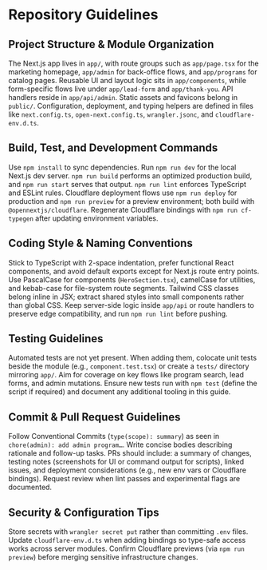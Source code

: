 # Repository Guidelines

## Project Structure & Module Organization
The Next.js app lives in `app/`, with route groups such as `app/page.tsx` for the marketing homepage, `app/admin` for back-office flows, and `app/programs` for catalog pages. Reusable UI and layout logic sits in `app/components`, while form-specific flows live under `app/lead-form` and `app/thank-you`. API handlers reside in `app/api/admin`. Static assets and favicons belong in `public/`. Configuration, deployment, and typing helpers are defined in files like `next.config.ts`, `open-next.config.ts`, `wrangler.jsonc`, and `cloudflare-env.d.ts`.

## Build, Test, and Development Commands
Use `npm install` to sync dependencies. Run `npm run dev` for the local Next.js dev server. `npm run build` performs an optimized production build, and `npm run start` serves that output. `npm run lint` enforces TypeScript and ESLint rules. Cloudflare deployment flows use `npm run deploy` for production and `npm run preview` for a preview environment; both build with `@opennextjs/cloudflare`. Regenerate Cloudflare bindings with `npm run cf-typegen` after updating environment variables.

## Coding Style & Naming Conventions
Stick to TypeScript with 2-space indentation, prefer functional React components, and avoid default exports except for Next.js route entry points. Use PascalCase for components (`HeroSection.tsx`), camelCase for utilities, and kebab-case for file-system route segments. Tailwind CSS classes belong inline in JSX; extract shared styles into small components rather than global CSS. Keep server-side logic inside `app/api` or route handlers to preserve edge compatibility, and run `npm run lint` before pushing.

## Testing Guidelines
Automated tests are not yet present. When adding them, colocate unit tests beside the module (e.g., `component.test.tsx`) or create a `tests/` directory mirroring `app/`. Aim for coverage on key flows like program search, lead forms, and admin mutations. Ensure new tests run with `npm test` (define the script if required) and document any additional tooling in this guide.

## Commit & Pull Request Guidelines
Follow Conventional Commits (`type(scope): summary`) as seen in `chore(admin): add admin program…`. Write concise bodies describing rationale and follow-up tasks. PRs should include: a summary of changes, testing notes (screenshots for UI or command output for scripts), linked issues, and deployment considerations (e.g., new env vars or Cloudflare bindings). Request review when lint passes and experimental flags are documented.

## Security & Configuration Tips
Store secrets with `wrangler secret put` rather than committing `.env` files. Update `cloudflare-env.d.ts` when adding bindings so type-safe access works across server modules. Confirm Cloudflare previews (via `npm run preview`) before merging sensitive infrastructure changes.

